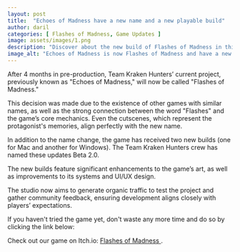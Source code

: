 ```yaml
---
layout: post
title:  "Echoes of Madness have a new name and a new playable build"
author: daril
categories: [ Flashes of Madness, Game Updates ]
image: assets/images/1.png
description: "Discover about the new build of Flashes of Madness in this post"
image_alt: "Echoes of Madness is now Flashes of Madness and have a new build"
---
```

After 4 months in pre-production, Team Kraken Hunters’ current project, previously known as "Echoes of Madness," will now be called "Flashes of Madness."

This decision was made due to the existence of other games with similar names, as well as the strong connection between the word "Flashes" and the game’s core mechanics. Even the cutscenes, which represent the protagonist's memories, align perfectly with the new name.

In addition to the name change, the game has received two new builds (one for Mac and another for Windows). The Team Kraken Hunters crew has named these updates Beta 2.0.

The new builds feature significant enhancements to the game’s art, as well as improvements to its systems and UI/UX design.

The studio now aims to generate organic traffic to test the project and gather community feedback, ensuring development aligns closely with players’ expectations.

If you haven't tried the game yet, don't waste any more time and do so by clicking the link below:

<p>
    Check out our game on Itch.io: 
    <a href="https://teamkrakenhunters.itch.io/flashes-of-madness" target="_blank">
        Flashes of Madness
    </a>.
</p>

